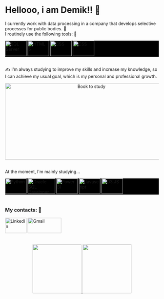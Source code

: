 <h1>Hellooo, i am Demik!! 👋<br></h1>

I currently work with data processing in a company that develops selective processes for public bodies. 🤩<br>
I routinely use the following tools: 🤔

<div style="display: inline_block; background-color: #000000;">
  <img height="50" width="70" alt="SQL Server" target="_blank" src="https://i.imgur.com/T5M0afa.png" />
  <img height="50" width="70" alt="HTML 5" target="_blank" src="https://cdn.jsdelivr.net/gh/devicons/devicon/icons/html5/html5-plain-wordmark.svg" />
  <img height="50" width="70" alt="CSS" target="_blank" src="https://cdn.jsdelivr.net/gh/devicons/devicon/icons/css3/css3-plain-wordmark.svg" />
  <img height="50" width="70" alt="CSS" target="_blank" src="https://logos-world.net/wp-content/uploads/2022/02/Microsoft-Excel-Emblem-700x394.png" /> 
</div><br>

✍️ I'm always studying to improve my skills and increase my knowledge, so I can achieve my usual goal, which is my personal and professional growth. <br>

<div align="center" style="display: inline_block;">
  <img height="250" width="550" alt="Book to study" src="https://media.giphy.com/media/Ii3Oi0h2srCD7m0iX1/giphy.gif" />
</div><br> 

At the moment, I'm mainly studying...

<div style="display: inline_block; background-color: #000000;">
  <img height="50" width="70" alt="Python" src="https://cdn.jsdelivr.net/gh/devicons/devicon/icons/python/python-original-wordmark.svg" />
  <img height="50" width="90" alt="Oracle SQL Developer" target="_blank" src="https://miro.medium.com/max/720/0*thHWKoWkDyr04Tju.png" />
  <img height="50" width="70" alt="Power BI" target="_blank" src="https://logos-world.net/wp-content/uploads/2022/02/Microsoft-Power-BI-Symbol-700x394.png" />
  <img height="50" width="70" alt="Javascript" target="_blank" src="https://cdn.jsdelivr.net/gh/devicons/devicon/icons/javascript/javascript-original.svg" />
  <img height="50" width="70" alt="D3.JS" src="https://cdn.jsdelivr.net/gh/devicons/devicon/icons/d3js/d3js-original.svg" />
</div><br>     

<h3>My contacts: 📧</h3>
<div>
  <a href="https://www.linkedin.com/in/demik-freitas"><img height="50" width="70" alt="Linkedin" target="_blank"  src="https://cdn.jsdelivr.net/gh/devicons/devicon/icons/linkedin/linkedin-original.svg" /></a>
  <a href="mailto:demik.freitast2d18@gmail.com"><img height="50" width="110" alt="Gmail" target="_blank" src="https://ssl.gstatic.com/ui/v1/icons/mail/rfr/logo_gmail_lockup_default_1x_r5.png" /></a>
 </div><br><br>
 
<div align="center">
  <a href="https://github.com/DemikFR">
  <img height="160em" src="https://github-readme-stats.vercel.app/api?username=DemikFR&show_icons=true&theme=dracula&include_all_commits=true&count_private=true"/>
  <img height="160em" src="https://github-readme-stats.vercel.app/api/top-langs/?username=DemikFR&layout=compact&langs_count=7&theme=dracula"/>
</div>


